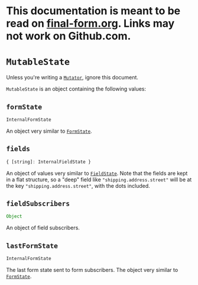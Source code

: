 # This documentation is meant to be read on [final-form.org](https://final-form.org/docs/final-form/types/MutableState). Links may not work on Github.com.

# `MutableState`

Unless you're writing a [`Mutator`](Mutator), ignore this document.

`MutableState` is an object containing the following values:

## `formState`

```ts
InternalFormState
```

An object very similar to [`FormState`](FormState).

## `fields`

```ts
{ [string]: InternalFieldState }
```

An object of values very similar to [`FieldState`](FieldState). Note that the fields are kept in a flat structure, so a "deep" field like `"shipping.address.street"` will be at the key `"shipping.address.street"`, with the dots included.

## `fieldSubscribers`

```ts
Object
```

An object of field subscribers.

## `lastFormState`

```ts
InternalFormState
```

The last form state sent to form subscribers. The object very similar to [`FormState`](FormState).

